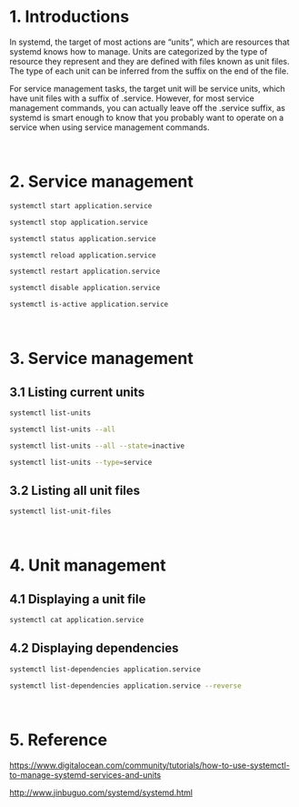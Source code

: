 
# 1. Introductions

In systemd, the target of most actions are “units”, which are resources that systemd knows how to manage. Units are categorized by the type of resource they represent and they are defined with files known as unit files. The type of each unit can be inferred from the suffix on the end of the file.

For service management tasks, the target unit will be service units, which have unit files with a suffix of .service. However, for most service management commands, you can actually leave off the .service suffix, as systemd is smart enough to know that you probably want to operate on a service when using service management commands.

&nbsp;


# 2. Service management

```sh
systemctl start application.service

systemctl stop application.service

systemctl status application.service

systemctl reload application.service

systemctl restart application.service

systemctl disable application.service

systemctl is-active application.service
```

&nbsp;


# 3. Service management

## 3.1 Listing current units

```sh
systemctl list-units

systemctl list-units --all

systemctl list-units --all --state=inactive

systemctl list-units --type=service
```

## 3.2 Listing all unit files

```sh
systemctl list-unit-files
```

&nbsp;


# 4. Unit management

## 4.1 Displaying a unit file

```sh
systemctl cat application.service
```

## 4.2 Displaying dependencies

```sh
systemctl list-dependencies application.service

systemctl list-dependencies application.service --reverse
```

&nbsp;


# 5. Reference

<https://www.digitalocean.com/community/tutorials/how-to-use-systemctl-to-manage-systemd-services-and-units>

<http://www.jinbuguo.com/systemd/systemd.html>

&nbsp;
